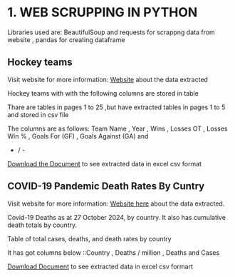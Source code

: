 # 1. WEB SCRUPPING IN PYTHON 
  Libraries used are: BeautifulSoup and requests for scrappng data from website , pandas for creating dataframe 
## Hockey teams 
  Visit website for more information: [Website](https://www.scrapethissite.com/pages/forms/?page_num=1) about the data extracted
  
  Hockey teams with with the following columns are stored in table 
  
  Thare are tables in pages 1 to 25 ,but have extracted tables in pages 1 to 5 and stored in csv file
  
  The columns are as follows:
  Team Name 	,
  Year	 ,
  Wins	 ,
  Losses	OT  ,
  Losses	Win %  ,
  Goals For (GF)  ,
  Goals Against (GA)  and
  + / -

 [Download the Document](https://drive.google.com/file/d/1xdRNnBLq8fNvQyLrWuX-M1d4F3TRXJGO/view?usp=drive_link)
  to see extracted data in excel csv format


   ## COVID-19 Pandemic Death Rates By Cuntry
   Visit website for more information: [Website here](https://en.wikipedia.org/wiki/COVID-19_pandemic_death_rates_by_country) about the data extracted.
      
   Covid-19 Deaths as at 27 October 2024, by country. It also has cumulative death totals by country.
      
   Table of total cases, deaths, and death rates by country
      
   It has got columns below ::Country	, Deaths / million ,	Deaths and 	Cases
      
   [Download Document](https://drive.google.com/file/d/1nNapC27RB_IHFebuwVRgbFERlYOE4ip7/view?usp=drive_link)
      to see extracted data in excel csv formart






